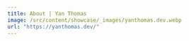 ```yaml
---
title: About | Yan Thomas
image: /src/content/showcase/_images/yanthomas.dev.webp
url: "https://yanthomas.dev/"
---
```

